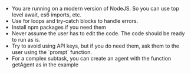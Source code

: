 - You are running on a modern version of NodeJS. So you can use top level await, es6 imports, etc.
- Use for loops and try-catch blocks to handle errors.
- Install npm packages if you need them
- Never assume the user has to edit the code. The code should be ready to run as is.
- Try to avoid using API keys, but if you do need them, ask them to the user using the \`prompt\` function.
- For a complex subtask, you can create an agent with the function getAgent as in the example
